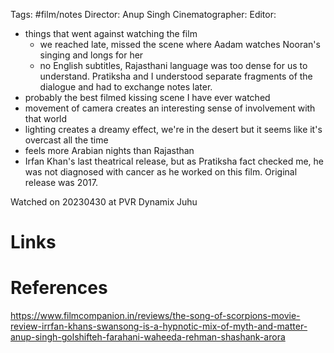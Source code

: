 Tags: #film/notes 
Director: Anup Singh
Cinematographer: 
Editor:

- things that went against watching the film 
	- we reached late, missed the scene where Aadam watches Nooran's singing and longs for her 
	- no English subtitles, Rajasthani language was too dense for us to understand. Pratiksha and I understood separate fragments of the dialogue and had to exchange notes later. 
- probably the best filmed kissing scene I have ever watched 
- movement of camera creates an interesting sense of involvement with that world 
- lighting creates a dreamy effect, we're in the desert but it seems like it's overcast all the time 
- feels more Arabian nights than Rajasthan 
- Irfan Khan's last theatrical release, but as Pratiksha fact checked me, he was not diagnosed with cancer as he worked on this film. Original release was 2017. 

Watched on 20230430 at PVR Dynamix Juhu

# Links

# References
https://www.filmcompanion.in/reviews/the-song-of-scorpions-movie-review-irrfan-khans-swansong-is-a-hypnotic-mix-of-myth-and-matter-anup-singh-golshifteh-farahani-waheeda-rehman-shashank-arora